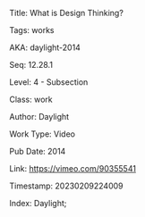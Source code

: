 Title:  What is Design Thinking?

Tags:   works

AKA:    daylight-2014

Seq:    12.28.1

Level:  4 - Subsection

Class:  work

Author: Daylight

Work Type: Video

Pub Date: 2014

Link:   https://vimeo.com/90355541

Timestamp: 20230209224009

Index:  Daylight; 
